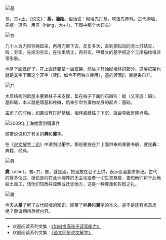 ![基](http://upload-images.jianshu.io/upload_images/275449-ed50522e54ecd046.png?imageMogr2/auto-orient/strip%7CimageView2/2/w/1240)

基，其+土。《说文》：**基，牆始**。俗话说：砌墙先打基，吃蛋先养鸡。古代砌墙，先挖一道沟，用夯（hāng，大+力，下图中那个大石头）

![夯](http://upload-images.jianshu.io/upload_images/275449-20199eb2ed9c2b63.png?imageMogr2/auto-orient/strip%7CimageView2/2/w/1240)

几个人合力把夯抛起来，再用力砸下去，反复多次，直到把松动的泥土打结实，叫：夯实。先把沟夯实，在往里填土，再夯实。甲骨文的基字把这个工序描绘得非常形象。

地基下面做好了，在上面还要垒一层框架，然后才开始砌墙体的部分。这层框架也就是其字下面这个**丌**字（读jī，如今不再独立使用），基的读音jī，就是来自丌。

![丌](http://upload-images.jianshu.io/upload_images/275449-9696e1fef48cf702.png?imageMogr2/auto-orient/strip%7CimageView2/2/w/1240)

木质结构的房屋主要靠柱子来支撑，垫在柱子下面的石礅叫：础（又写成：礩）。基和础，本义就是墙基和柱礅，后来引申为事物发展的起点：基础。

盖房子的时候，如果没有打好基础，墙体或者柱子下沉，就会导致房屋坍塌。

![2009年上海楼盘倒塌事件](http://upload-images.jianshu.io/upload_images/275449-6a586b4a0841848d.jpg?imageMogr2/auto-orient/strip%7CimageView2/2/w/1240)

顺带说说和丌有关的**典**和**奠**字。

在《[说文解字：论](http://www.jianshu.com/p/acd3addfc6d3)》中讲到过**册**字。那些要放在丌上面供奉的重要书册，就是**典**：典籍，经典。

![典](http://upload-images.jianshu.io/upload_images/275449-9f78dfcc62770939.png?imageMogr2/auto-orient/strip%7CimageView2/2/w/1240)

**奠**（diàn），酋+丌，酋，就是酒，把酒放在台子上供，表示设酒食来祭祀。古代的奠基仪式，据说是向在此地埋葬的无主坟或者一切生灵祭奠，告知他们将于此地破土动工，请他们知悉并谅解或迁徙他方，这是一种尊重和告慰之礼。

![奠](http://upload-images.jianshu.io/upload_images/275449-617c0d490a42ff3a.png?imageMogr2/auto-orient/strip%7CimageView2/2/w/1240)

今天从**基**了解了古代砌墙的知识，顺带了解**典**和**奠**字的本义。是不是还有点意思呢？敬请期待后续内容。

----
* 欢迎阅读系列文集：[《如何提高孩子读写能力》](http://www.jianshu.com/nb/8869173)
* 欢迎阅读系列文集：[《语文同步说文解字》](http://www.jianshu.com/notebooks/6718880/latest)

